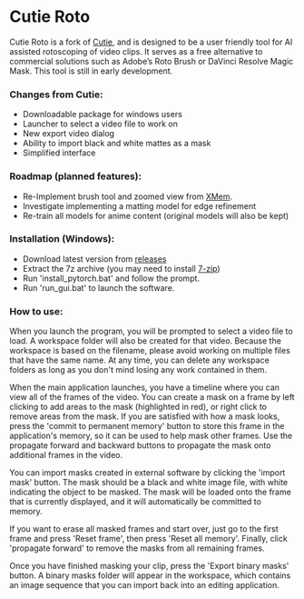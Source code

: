 # Cutie Roto

Cutie Roto is a fork of [Cutie](https://github.com/hkchengrex/Cutie), and is designed to be a user friendly tool for AI assisted rotoscoping of video clips. It serves as a free alternative to commercial solutions such as Adobe’s Roto Brush or DaVinci Resolve Magic Mask. This tool is still in early development.

### Changes from Cutie:
- Downloadable package for windows users
- Launcher to select a video file to work on
- New export video dialog
- Ability to import black and white mattes as a mask
- Simplified interface

### Roadmap (planned features):
- Re-Implement brush tool and zoomed view from [XMem](https://github.com/hkchengrex/XMem).
- Investigate implementing a matting model for edge refinement
- Re-train all models for anime content (original models will also be kept)

### Installation (Windows):
- Download latest version from [releases](https://github.com/Zarxrax/Cutie-Roto/releases)
- Extract the 7z archive (you may need to install [7-zip](https://www.7-zip.org))
- Run 'install_pytorch.bat' and follow the prompt.
- Run 'run_gui.bat' to launch the software.

### How to use:
When you launch the program, you will be prompted to select a video file to load. A workspace folder will also be created for that video. Because the workspace is based on the filename, please avoid working on multiple files that have the same name. At any time, you can delete any workspace folders as long as you don't mind losing any work contained in them.

When the main application launches, you have a timeline where you can view all of the frames of the video. You can create a mask on a frame by left clicking to add areas to the mask (highlighted in red), or right click to remove areas from the mask. If you are satisfied with how a mask looks, press the 'commit to permanent memory' button to store this frame in the application's memory, so it can be used to help mask other frames.
Use the propagate forward and backward buttons to propagate the mask onto additional frames in the video.

You can import masks created in external software by clicking the 'import mask' button. The mask should be a black and white image file, with white indicating the object to be masked. The mask will be loaded onto the frame that is currently displayed, and it will automatically be committed to memory.

If you want to erase all masked frames and start over, just go to the first frame and press 'Reset frame', then press 'Reset all memory'. Finally, click 'propagate forward' to remove the masks from all remaining frames. 

Once you have finished masking your clip, press the 'Export binary masks' button. A binary masks folder will appear in the workspace, which contains an image sequence that you can import back into an editing application.
